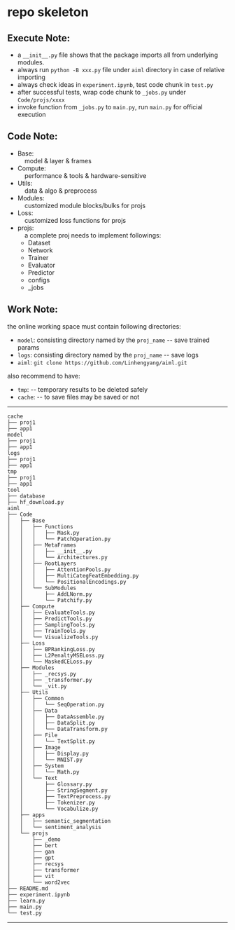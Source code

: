 # repo skeleton  
## Execute Note:  
* a `__init__.py` file shows that the package imports all from underlying modules.  
* always run `python -B xxx.py` file under `aiml` directory in case of relative importing  
* always check ideas in `experiment.ipynb`, test code chunk in `test.py`
* after successful tests, wrap code chunk to `_jobs.py` under `Code/projs/xxxx`
* invoke function from `_jobs.py` to `main.py`, run `main.py` for official execution

## Code Note:
* Base:  
&nbsp;&nbsp;&nbsp;&nbsp;model & layer & frames
* Compute:  
&nbsp;&nbsp;&nbsp;&nbsp;performance & tools & hardware-sensitive  
* Utils:  
&nbsp;&nbsp;&nbsp;&nbsp;data & algo & preprocess  
* Modules:  
&nbsp;&nbsp;&nbsp;&nbsp;customized module blocks/bulks for projs
* Loss:  
&nbsp;&nbsp;&nbsp;&nbsp;customized loss functions for projs
* projs:  
&nbsp;&nbsp;&nbsp;&nbsp;a complete proj needs to implement followings:
    * Dataset
    * Network
    * Trainer
    * Evaluator
    * Predictor
    * configs
    * _jobs

## Work Note:

the online working space must contain following directories:  
* `model`: consisting directory named by the `proj_name` -- save trained params
* `logs`: consisting directory named by the `proj_name`  -- save logs
* `aiml`: `git clone https://github.com/Linhengyang/aiml.git`

also recommend to have:
* `tmp`: -- temporary results to be deleted safely
* `cache`: -- to save files may be saved or not

---
    cache
    ├── proj1
    ├── app1
    model
    ├── proj1
    ├── app1
    logs
    ├── proj1
    ├── app1
    tmp
    ├── proj1
    ├── app1
    tool
    ├── database
    ├── hf_download.py
    aiml
    ├── Code
    │   ├── Base
    │   │   ├── Functions
    │   │   │   ├── Mask.py
    │   │   │   └── PatchOperation.py
    │   │   ├── MetaFrames
    │   │   │   ├── __init__.py
    │   │   │   └── Architectures.py
    │   │   ├── RootLayers
    │   │   │   ├── AttentionPools.py
    │   │   │   ├── MultiCategFeatEmbedding.py
    │   │   │   └── PositionalEncodings.py
    │   │   └── SubModules
    │   │       ├── AddLNorm.py
    │   │       └── Patchify.py
    │   ├── Compute
    │   │   ├── EvaluateTools.py
    │   │   ├── PredictTools.py
    │   │   ├── SamplingTools.py
    │   │   ├── TrainTools.py
    │   │   └── VisualizeTools.py
    │   ├── Loss
    │   │   ├── BPRankingLoss.py
    │   │   ├── L2PenaltyMSELoss.py
    │   │   └── MaskedCELoss.py
    │   ├── Modules
    │   │   ├── _recsys.py
    │   │   ├── _transformer.py
    │   │   └── _vit.py
    │   ├── Utils
    │   │   ├── Common
    │   │   │   └── SeqOperation.py
    │   │   ├── Data
    │   │   │   ├── DataAssemble.py
    │   │   │   ├── DataSplit.py
    │   │   │   └── DataTransform.py
    │   │   ├── File
    │   │   │   └── TextSplit.py
    │   │   ├── Image
    │   │   │   ├── Display.py
    │   │   │   └── MNIST.py
    │   │   ├── System
    │   │   │   └── Math.py
    │   │   └── Text
    │   │       ├── Glossary.py
    │   │       ├── StringSegment.py
    │   │       ├── TextPreprocess.py
    │   │       ├── Tokenizer.py
    │   │       └── Vocabulize.py
    │   ├── apps
    │   │   ├── semantic_segmentation
    │   │   └── sentiment_analysis
    │   └── projs
    │       ├── _demo
    │       ├── bert
    │       ├── gan
    │       ├── gpt
    │       ├── recsys
    │       ├── transformer
    │       ├── vit
    │       └── word2vec
    ├── README.md
    ├── experiment.ipynb
    ├── learn.py
    ├── main.py
    └── test.py
---